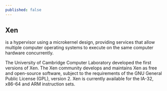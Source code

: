 ```yaml
---
published: false
---
```



## Xen

is a hypervisor using a microkernel design, providing services that allow multiple computer operating systems to execute on the same computer hardware concurrently.

The University of Cambridge Computer Laboratory developed the first versions of Xen. The Xen community develops and maintains Xen as free and open-source software, subject to the requirements of the GNU General Public License (GPL), version 2. Xen is currently available for the IA-32, x86-64 and ARM instruction sets.
